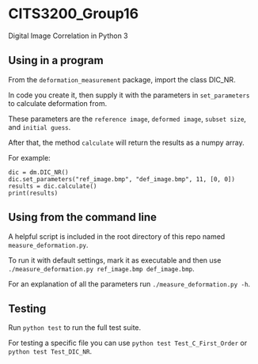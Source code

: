 # CITS3200_Group16
Digital Image Correlation in Python 3

## Using in a program
From the `deformation_measurement` package, import the class DIC_NR.

In code you create it, then supply it with the parameters in `set_parameters` to calculate deformation from.

These parameters are the `reference image`, `deformed image`, `subset size`, and `initial guess`.

After that, the method `calculate` will return the results as a numpy array.

For example:
```
dic = dm.DIC_NR()
dic.set_parameters("ref_image.bmp", "def_image.bmp", 11, [0, 0])
results = dic.calculate()
print(results)
```

## Using from the command line
A helpful script is included in the root directory of this repo named `measure_deformation.py`.

To run it with default settings, mark it as executable and then use `./measure_deformation.py ref_image.bmp def_image.bmp`.

For an explanation of all the parameters run `./measure_deformation.py -h`.

## Testing
Run `python test` to run the full test suite.

For testing a specific file you can use `python test Test_C_First_Order` or `python test Test_DIC_NR`.

